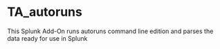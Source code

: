 # TA_autoruns
This Splunk Add-On runs autoruns command line edition and parses the data ready for use in Splunk
